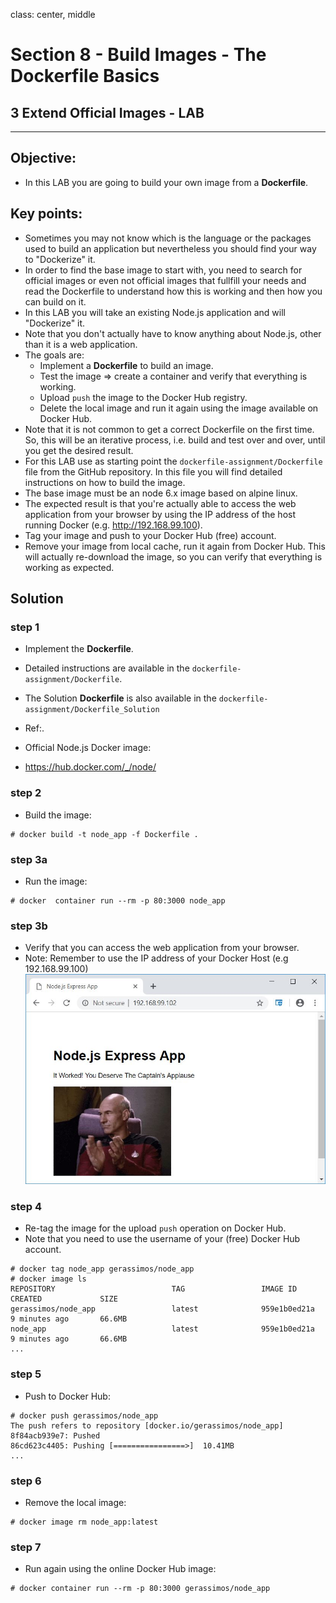 class: center, middle
# Section 8 - Build Images - The Dockerfile Basics
## 3 Extend Official Images - LAB

---


## Objective:
 - In this LAB you are going to build your own image from a **Dockerfile**.

## Key points:
 - Sometimes you may not know which is the language or the packages used to build an application but nevertheless you should find your way to "Dockerize" it.
 - In order to find the base image to start with, you need to search for official images or even not official images that fullfill your needs and read the Dockerfile to understand how this is working and then how you can build on it.
 - In this LAB you will take an existing Node.js application and will "Dockerize" it. 
 - Note that you don't actually have to know anything about Node.js, other than it is a web application.
 - The goals are: 
    - Implement a **Dockerfile** to build an image. 
    - Test the image => create a container and verify that everything is working.
    - Upload `push` the image to the Docker Hub registry.
    - Delete the local image and run it again using the image available on Docker Hub.
 - Note that it is not common to get a correct Dockerfile on the first time. So, this will be an iterative process, i.e. build and test over and over, until you get the desired result. 
 - For this LAB use as starting point the `dockerfile-assignment/Dockerfile` file from the GitHub repository. In this file you will find detailed instructions on how to build the image.
 - The base image must be an node 6.x image based on alpine linux.
 - The expected result is that you're actually able to access the web application from your browser by using the IP address of the host running Docker (e.g. http://192.168.99.100).
 - Tag your image and push to your Docker Hub (free) account.
 - Remove your image from local cache, run it again from Docker Hub. This will actually re-download the image, so you can verify that everything is working as expected.

## Solution

### step 1
  - Implement the **Dockerfile**.
  - Detailed instructions are available in the `dockerfile-assignment/Dockerfile`.
  - The Solution **Dockerfile** is also available in the `dockerfile-assignment/Dockerfile_Solution`

 - Ref:.
 - Official Node.js Docker image:
 - https://hub.docker.com/_/node/

### step 2
  - Build the image:
 ```terminal
 # docker build -t node_app -f Dockerfile .
 ```

### step 3a
 - Run the image: 
```terminal
# docker  container run --rm -p 80:3000 node_app
```

### step 3b
 - Verify that you can access the web application from your browser.
 - Note: Remember to use the IP address of your Docker Host (e.g 192.168.99.100)
![](../docs/images/D_S8_L3_LAB_node_web_app_screen.jpg)

### step 4
 - Re-tag the image for the upload `push` operation on Docker Hub.
 - Note that you need to use the username of your (free) Docker Hub account. 
 
```terminal
# docker tag node_app gerassimos/node_app
# docker image ls
REPOSITORY                          TAG                 IMAGE ID            CREATED             SIZE
gerassimos/node_app                 latest              959e1b0ed21a        9 minutes ago       66.6MB
node_app                            latest              959e1b0ed21a        9 minutes ago       66.6MB
...
``` 
### step 5
 - Push to Docker Hub:
```terminal
# docker push gerassimos/node_app
The push refers to repository [docker.io/gerassimos/node_app]
8f84acb939e7: Pushed
86cd623c4405: Pushing [================>]  10.41MB
...
``` 
### step 6 
 - Remove the local image:
```terminal
# docker image rm node_app:latest
``` 
### step 7
 - Run again using the online Docker Hub image:  
```terminal
# docker container run --rm -p 80:3000 gerassimos/node_app
``` 
